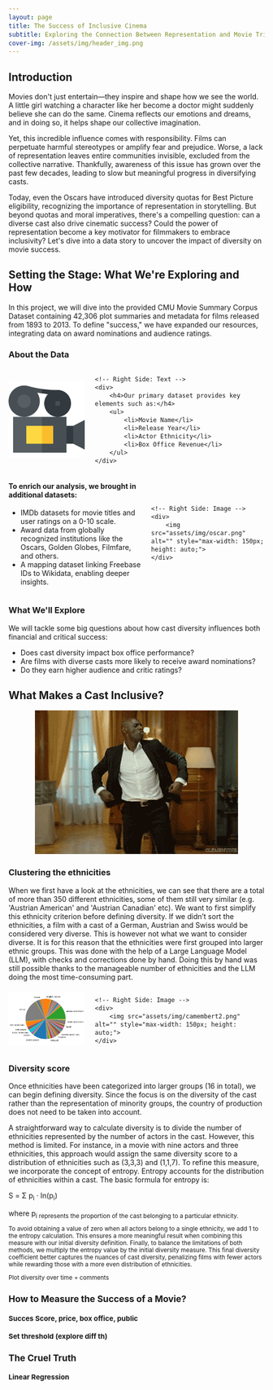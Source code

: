 ```yaml
---
layout: page
title: The Success of Inclusive Cinema
subtitle: Exploring the Connection Between Representation and Movie Triumph
cover-img: /assets/img/header_img.png
---
```


## Introduction

Movies don't just entertain—they inspire and shape how we see the world. A little girl watching a character like her become a doctor might suddenly believe she can do the same. Cinema reflects our emotions and dreams, and in doing so, it helps shape our collective imagination.

Yet, this incredible influence comes with responsibility. Films can perpetuate harmful stereotypes or amplify fear and prejudice. Worse, a lack of representation leaves entire communities invisible, excluded from the collective narrative. Thankfully, awareness of this issue has grown over the past few decades, leading to slow but meaningful progress in diversifying casts.

Today, even the Oscars have introduced diversity quotas for Best Picture eligibility, recognizing the importance of representation in storytelling. But beyond quotas and moral imperatives, there's a compelling question: can a diverse cast also drive cinematic success? Could the power of representation become a key motivator for filmmakers to embrace inclusivity? Let's dive into a data story to uncover the impact of diversity on movie success.

## Setting the Stage: What We're Exploring and How

In this project, we will dive into the provided CMU Movie Summary Corpus Dataset containing 42,306 plot summaries and metadata for films released from 1893 to 2013. To define "success," we have expanded our resources, integrating data on award nominations and audience ratings.

### About the Data

<div style="display: flex; align-items: center; justify-content: center;">
    <!-- Left Side: Image -->
    <div style="margin-right: 20px;">
        <img src="assets/img/video_camera.png" alt="" style="max-width: 150px; height: auto;">
    </div>
    
    <!-- Right Side: Text -->
    <div>
        <h4>Our primary dataset provides key elements such as:</h4>
        <ul>
            <li>Movie Name</li>
            <li>Release Year</li>
            <li>Actor Ethnicity</li>
            <li>Box Office Revenue</li>
        </ul>
    </div>
</div>

<div style="display: flex; align-items: center; justify-content: center;">
    <!-- Left Side: Text -->
    <div style="margin-right: 20px;">
        <h4>To enrich our analysis, we brought in additional datasets:</h4>
        <ul>
            <li>IMDb datasets for movie titles and user ratings on a 0-10 scale.</li>
            <li>Award data from globally recognized institutions like the Oscars, Golden Globes, Filmfare, and others.</li>
            <li>A mapping dataset linking Freebase IDs to Wikidata, enabling deeper insights.</li>
        </ul>
    </div>
    
    <!-- Right Side: Image -->
    <div>
        <img src="assets/img/oscar.png" alt="" style="max-width: 150px; height: auto;">
    </div>
</div>

### What We'll Explore

We will tackle some big questions about how cast diversity influences both financial and critical success:

- Does cast diversity impact box office performance?
- Are films with diverse casts more likely to receive award nominations?
- Do they earn higher audience and critic ratings?

## What Makes a Cast Inclusive?

<p align="center">
<img src="assets/img/Intouchable.gif" alt=""/>
</p>

### Clustering the ethnicities

When we first have a look at the ethnicities, we can see that there are a total of more than 350 different ethnicities, some of them still very similar (e.g. 'Austrian American' and 'Austrian Canadian' etc). We want to first simplify this ethnicity criterion before defining diversity. If we didn’t sort the ethnicities, a film with a cast of a German, Austrian and Swiss would be considered very diverse. This is however not what we want to consider diverse. It is for this reason that the ethnicities were first grouped into larger ethnic groups. This was done with the help of a Large Language Model (LLM), with checks and corrections done by hand. Doing this by hand was still possible thanks to the manageable number of ethnicities and the LLM doing the most time-consuming part.

<div style="display: flex; align-items: center; justify-content: center;">
    <!-- Left Side: Image -->
    <div style="margin-right: 20px;">
        <img src="assets/img/camembert1.png" alt="" style="max-width: 150px; height: auto;">
    </div>
    
    <!-- Right Side: Image -->
    <div>
        <img src="assets/img/camembert2.png" alt="" style="max-width: 150px; height: auto;">
    </div>
</div>


### Diversity score

Once ethnicities have been categorized into larger groups (16 in total), we can begin defining diversity. Since the focus is on the diversity of the cast rather than the representation of minority groups, the country of production does not need to be taken into account.

A straightforward way to calculate diversity is to divide the number of ethnicities represented by the number of actors in the cast. However, this method is limited. For instance, in a movie with nine actors and three ethnicities, this approach would assign the same diversity score to a distribution of ethnicities such as (3,3,3) and (1,1,7).
To refine this measure, we incorporate the concept of entropy. Entropy accounts for the distribution of ethnicities within a cast. The basic formula for entropy is:

<p>S = &Sigma; p<sub>i</sub> &middot; ln(p<sub>i</sub>)</p>
where p<sub>i represents the proportion of the cast belonging to a particular ethnicity.

To avoid obtaining a value of zero when all actors belong to a single ethnicity, we add 1 to the entropy calculation. This ensures a more meaningful result when combining this measure with our initial diversity definition.
Finally, to balance the limitations of both methods, we multiply the entropy value by the initial diversity measure. This final diversity coefficient better captures the nuances of cast diversity, penalizing films with fewer actors while rewarding those with a more even distribution of ethnicities.

Plot diversity over time + comments

## How to Measure the Success of a Movie?

### Succes Score, price, box office, public

### Set threshold (explore diff th)

## The Cruel Truth

### Linear Regression

### 


